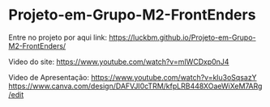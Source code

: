 # Projeto-em-Grupo-M2-FrontEnders
Entre no projeto por aqui
link: https://luckbm.github.io/Projeto-em-Grupo-M2-FrontEnders/

Video do site: https://www.youtube.com/watch?v=mIWCDxp0nJ4

Video de Apresentação: https://www.youtube.com/watch?v=klu3oSqsazY
https://www.canva.com/design/DAFVJI0cTRM/kfpLRB448XOaeWiXeM7ARg/edit
